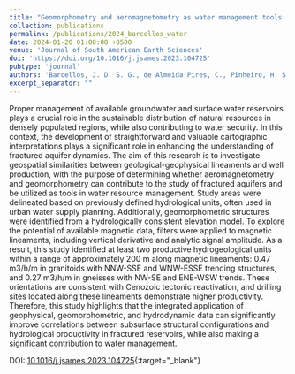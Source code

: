 ```yaml
---
title: "Geomorphometry and aeromagnetometry as water management tools: A case study in hydrological planning units in southeastern Brazil"
collection: publications
permalink: /publications/2024_barcellos_water
date: 2024-01-20 01:00:00 +0500
venue: 'Journal of South American Earth Sciences'
doi: 'https://doi.org/10.1016/j.jsames.2023.104725'
pubtype: 'journal'
authors: 'Barcellos, J. D. S. G., de Almeida Pires, C., Pinheiro, H. S. K., Szameitat, L. S. A., Tesser, L. R., de Oliveira Gomes, O. V., & Miranda, A. W. A.'
excerpt_separator: ""
---
```

Proper management of available groundwater and surface water reservoirs plays a crucial role in the sustainable distribution of natural resources in densely populated regions, while also contributing to water security. In this context, the development of straightforward and valuable cartographic interpretations plays a significant role in enhancing the understanding of fractured aquifer dynamics. The aim of this research is to investigate geospatial similarities between geological-geophysical lineaments and well production, with the purpose of determining whether aeromagnetometry and geomorphometry can contribute to the study of fractured aquifers and be utilized as tools in water resource management. Study areas were delineated based on previously defined hydrological units, often used in urban water supply planning. Additionally, geomorphometric structures were identified from a hydrologically consistent elevation model. To explore the potential of available magnetic data, filters were applied to magnetic lineaments, including vertical derivative and analytic signal amplitude. As a result, this study identified at least two productive hydrogeological units within a range of approximately 200 m along magnetic lineaments: 0.47 m3/h/m in granitoids with NNW-SSE and WNW-ESSE trending structures, and 0.27 m3/h/m in gneisses with NW-SE and ENE-WSW trends. These orientations are consistent with Cenozoic tectonic reactivation, and drilling sites located along these lineaments demonstrate higher productivity. Therefore, this study highlights that the integrated application of geophysical, geomorphometric, and hydrodynamic data can significantly improve correlations between subsurface structural configurations and hydrological productivity in fractured reservoirs, while also making a significant contribution to water management.


DOI: [10.1016/j.jsames.2023.104725](https://doi.org/10.1016/j.jsames.2023.104725){:target="_blank"}